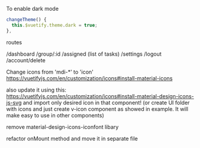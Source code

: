To enable dark mode

```js
changeTheme() {
  this.$vuetify.theme.dark = true;
},
```

routes

/dashboard
/group/:id
/assigned (list of tasks)
/settings
/logout
/account/delete


Change icons from 'mdi-*' to 'icon'
  https://vuetifyjs.com/en/customization/icons#install-material-icons

  also update it using this: https://vuetifyjs.com/en/customization/icons#install-material-design-icons-js-svg and import only desired icon in that component! (or create UI folder with icons and just create v-icon component as showed in example. It will make easy to use in other components)
  
  remove material-design-icons-iconfont libary

refactor onMount method and move it in separate file